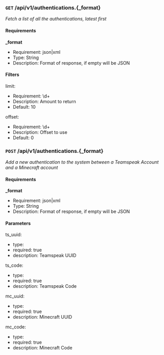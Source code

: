 ### `GET` /api/v1/authentications.{_format} ###

_Fetch a list of all the authentications, latest first_

#### Requirements ####

**_format**

  - Requirement: json|xml
  - Type: String
  - Description: Format of response, if empty will be JSON

#### Filters ####

limit:

  * Requirement: \d+
  * Description: Amount to return
  * Default: 10

offset:

  * Requirement: \d+
  * Description: Offset to use
  * Default: 0


### `POST` /api/v1/authentications.{_format} ###

_Add a new authentication to the system between a Teamspeak Account and a Minecraft account_

#### Requirements ####

**_format**

  - Requirement: json|xml
  - Type: String
  - Description: Format of response, if empty will be JSON

#### Parameters ####

ts_uuid:

  * type: 
  * required: true
  * description: Teamspeak UUID

ts_code:

  * type: 
  * required: true
  * description: Teamspeak Code

mc_uuid:

  * type: 
  * required: true
  * description: Minecraft UUID

mc_code:

  * type: 
  * required: true
  * description: Minecraft Code
